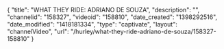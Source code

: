 {
    "title": "WHAT THEY RIDE: ADRIANO DE SOUZA",
    "description": "",
    "channelid": "158327",
    "videoid": "158810",
    "date_created": "1398292516",
    "date_modified": "1418181334",
    "type": "captivate",
    "layout": "channelVideo",
    "url": "\/hurley\/what-they-ride-adriano-de-souza\/158327-158810"
}
